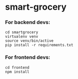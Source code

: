 # smart-grocery

### For backend devs:

```
cd smartgrocery
virtualenv venv
source venv/bin/active
pip install -r requirements.txt
```

### For frontend devs:

```
cd frontend
npm install
```
